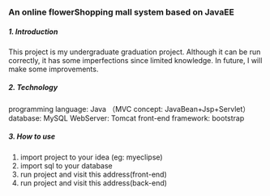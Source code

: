 ### An online flowerShopping mall system based on JavaEE
##### 1. Introduction
This project is my undergraduate graduation project. Although it can be run correctly, it has some imperfections since limited knowledge. In future, I will make some improvements.  
##### 2. Technology

programming language: Java （MVC concept: JavaBean+Jsp+Servlet）
database: MySQL
WebServer: Tomcat
front-end framework: bootstrap

##### 3. How to use
1) import project to your idea (eg: myeclipse)
2) import sql to your database
3) run project and visit this address(front-end)
4)  run project and visit this address(back-end)